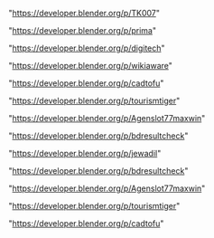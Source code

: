 "https://developer.blender.org/p/TK007"

"https://developer.blender.org/p/prima"

"https://developer.blender.org/p/digitech"

"https://developer.blender.org/p/wikiaware"

"https://developer.blender.org/p/cadtofu"

"https://developer.blender.org/p/tourismtiger"

"https://developer.blender.org/p/Agenslot77maxwin"

"https://developer.blender.org/p/bdresultcheck"

 
"https://developer.blender.org/p/jewadil"


"https://developer.blender.org/p/bdresultcheck"


"https://developer.blender.org/p/Agenslot77maxwin"


"https://developer.blender.org/p/tourismtiger"


"https://developer.blender.org/p/cadtofu"


 
